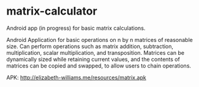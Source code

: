 # matrix-calculator
Android app (in progress) for basic matrix calculations.


Android Application for basic operations on n by n matrices of reasonable size. Can perform operations such as matrix addition, subtraction, multiplication, scalar multiplication, and transposition. Matrices can be dynamically sized while retaining current values, and the contents of matrices can be copied and swapped, to allow users to chain operations. 

APK: http://elizabeth-williams.me/resources/matrix.apk
